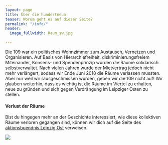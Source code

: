 ```yaml
---
layout: page
title: Über die hundertneun
teaser: Worum geht es auf dieser Seite?
permalink: "/info/"
header:
  image_fullwidth: Raum_sw.jpg

---
```

Die 109 war ein politisches Wohnzimmer zum Austausch, Vernetzen und Organisieren. Auf Basis von Hierarchiefreiheit, diskriminierungsfreiem Miteinander, Konsens- und Spendenprinzip wurden die Räume solidarisch selbstverwaltet. Nach vielen Jahren wurde der Mietvertrag jedoch nicht mehr verlängert, sodass wir Ende Juni 2018 die Räume verlassen mussten. Aber nur weil wir rausgeschmissen wurden, geben wir die 109 nicht auf! Wir glauben weiterhin, dass es wichtig ist die Räume im Viertel zu erhalten, neue zu gründen und sich gegen Verdrängung im Leipziger Osten zu stellen. 

#### Verlust der Räume

Bist du hingegen mehr an der Geschichte interessiert, wie diese kollektiven Räume verloren gegangen sind, können wir dich auf die Seite des [aktionsbuendnis Leipzig Ost](http://aktionsbuendnis.blogsport.eu/infos-zum-konflikt/) verweisen.

![](http://aktionsbuendnis.blogsport.eu/files/2018/06/cropped-transpi_entwurf1-01-1.jpg)
